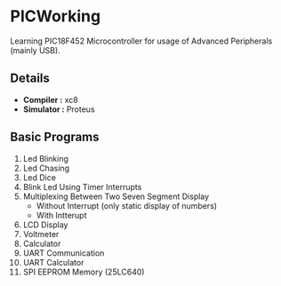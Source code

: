 # PICWorking

Learning PIC18F452 Microcontroller for usage of Advanced Peripherals (mainly USB).

## Details
- **Compiler :** xc8
- **Simulator :** Proteus



## Basic Programs
1) Led Blinking
2) Led Chasing
3) Led Dice
4) Blink Led Using Timer Interrupts
5) Multiplexing Between Two Seven Segment Display
    - Without Interrupt (only static display of numbers)
    - With Intterupt
6) LCD Display
7) Voltmeter
8) Calculator
9) UART Communication
10) UART Calculator
11) SPI EEPROM Memory (25LC640)